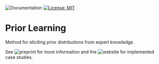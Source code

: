 ![Documentation](https://github.com/florence-bockting/example-project/actions/workflows/docs.yml/badge.svg)
[![License: MIT](https://img.shields.io/badge/License-MIT-red.svg)](https://opensource.org/licenses/MIT)

# Prior Learning
Method for eliciting prior distributions from expert knowledge.

See ![preprint](https://arxiv.org/abs/2308.11672) for more information and the ![website](https://florence-bockting.github.io/PriorLearning) for implemented case studies.
